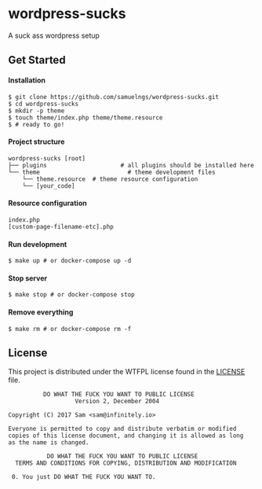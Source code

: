 # wordpress-sucks
A suck ass wordpress setup

## Get Started

#### Installation
```
$ git clone https://github.com/samuelngs/wordpress-sucks.git
$ cd wordpress-sucks
$ mkdir -p theme
$ touch theme/index.php theme/theme.resource
$ # ready to go!
```

#### Project structure
```
wordpress-sucks [root]
├── plugins				        # all plugins should be installed here
└── theme				          # theme development files
    └── theme.resource	# theme resource configuration
    └── [your_code]
```

#### Resource configuration
```
index.php
[custom-page-filename-etc].php
```

#### Run development
```
$ make up # or docker-compose up -d
```

#### Stop server
```
$ make stop # or docker-compose stop
```

#### Remove everything
```
$ make rm # or docker-compose rm -f
```

## License

This project is distributed under the WTFPL license found in the [LICENSE](./LICENSE) file.

```
          DO WHAT THE FUCK YOU WANT TO PUBLIC LICENSE
                   Version 2, December 2004

Copyright (C) 2017 Sam <sam@infinitely.io>

Everyone is permitted to copy and distribute verbatim or modified
copies of this license document, and changing it is allowed as long
as the name is changed.

           DO WHAT THE FUCK YOU WANT TO PUBLIC LICENSE
  TERMS AND CONDITIONS FOR COPYING, DISTRIBUTION AND MODIFICATION

 0. You just DO WHAT THE FUCK YOU WANT TO.
```

